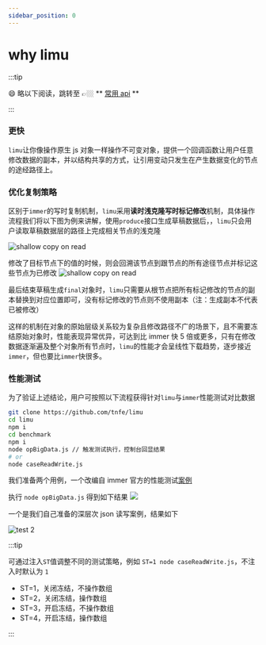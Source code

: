 ```yaml
---
sidebar_position: 0
---
```


# why limu

:::tip

😄 略以下阅读，跳转至 👉🏼 ** [常用 api](/docs/api/basic) **

:::

### 更快

`limu`让你像操作原生 js 对象一样操作不可变对象，提供一个回调函数让用户任意修改数据的副本，并以结构共享的方式，让引用变动只发生在产生数据变化的节点的途经路径上。

### 优化复制策略

区别于`immer`的写时复制机制，`limu`采用**读时浅克隆写时标记修改**机制，具体操作流程我们将以下图为例来讲解，使用`produce`接口生成草稿数据后，，`limu`只会用户读取草稿数据层的路径上完成相关节点的浅克隆

![shallow copy on read](/img/home/limu-1.png)

修改了目标节点下的值的时候，则会回溯该节点到跟节点的所有途径节点并标记这些节点为已修改 ![shallow copy on read](/img/home/limu-2.png)

最后结束草稿生成`final`对象时，`limu`只需要从根节点把所有标记修改的节点的副本替换到对应位置即可，没有标记修改的节点则不使用副本（注：生成副本不代表已被修改）

这样的机制在对象的原始层级关系较为复杂且修改路径不广的场景下，且不需要冻结原始对象时，性能表现异常优异，可达到比 immer 快 5 倍或更多，只有在修改数据逐渐遍及整个对象所有节点时，`limu`的性能才会呈线性下载趋势，逐步接近`immer`，但也要比`immer`快很多。

### 性能测试

为了验证上述结论，用户可按照以下流程获得针对`limu`与`immer`性能测试对比数据

```bash
git clone https://github.com/tnfe/limu
cd limu
npm i
cd benchmark
npm i
node opBigData.js // 触发测试执行，控制台回显结果
# or
node caseReadWrite.js
```

我们准备两个用例，一个改编自 immer 官方的性能测试[案例](https://github.com/immerjs/immer/blob/main/__performance_tests__/add-data.mjs)

执行 `node opBigData.js` 得到如下结果 ![](https://user-images.githubusercontent.com/7334950/257369962-c0577e96-cb2c-48cb-8f65-c11979bfd506.png)

一个是我们自己准备的深层次 json 读写案例，结果如下

![test 2](https://user-images.githubusercontent.com/7334950/257380995-1bfc3652-1730-4ecd-ba1b-adaddd3db98d.png)

:::tip

可通过注入`ST`值调整不同的测试策略，例如 `ST=1 node caseReadWrite.js`，不注入时默认为 `1`

- ST=1，关闭冻结，不操作数组
- ST=2，关闭冻结，操作数组
- ST=3，开启冻结，不操作数组
- ST=4，开启冻结，操作数组

:::
